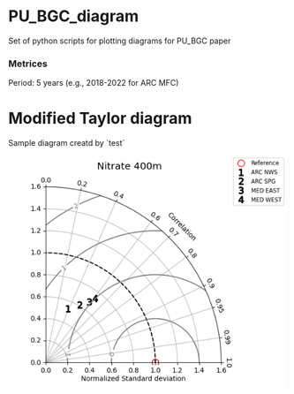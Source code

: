 # PU_BGC_diagram
Set of python scripts for plotting diagrams for PU_BGC paper

### Metrices

Period: 5 years (e.g., 2018-2022 for ARC MFC)

# Modified Taylor diagram

Sample diagram creatd by ´test´

![Alt text](modified_taylor.png)
